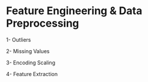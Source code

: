 # Feature Engineering & Data Preprocessing
1- Outliers

2- Missing Values

3- Encoding Scaling

4- Feature Extraction
